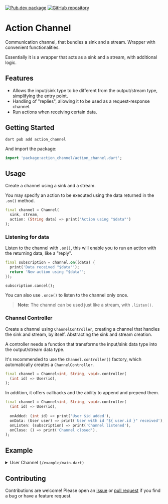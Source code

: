 [![Pub.dev package](https://img.shields.io/badge/pub.dev-action__channel-blue)](https://pub.dev/packages/action_channel)
[![GitHub repository](https://img.shields.io/badge/GitHub-ActionChannel--dart-blue?logo=github)](https://github.com/DrafaKiller/ActionChannel-dart)

# Action Channel

Communication channel, that bundles a sink and a stream. Wrapper with convenient functionalities.

Essentially it is a wrapper that acts as a sink and a stream, with additional logic.

## Features

- Allows the input/sink type to be different from the output/stream type, simplifying the entry point.
- Handling of "replies", allowing it to be used as a request-response channel.
- Run actions when receiving certain data.

## Getting Started 

```
dart pub add action_channel
```

And import the package:

```dart
import 'package:action_channel/action_channel.dart';
```

## Usage

Create a channel using a sink and a stream.

You may specify an action to be executed using the data returned in the `.on()` method.

```dart
final channel = Channel(
  sink, stream,
  action: (String data) => print('Action using "$data"')
);
```

### Listening for data

Listen to the channel with `.on()`, this will enable you to run an action with the returning data, like a "reply".

```dart
final subscription = channel.on((data) {
  print('Data received "$data"');
  return 'New action using "$data"';
});

subscription.cancel();
```

You can also use `.once()` to listen to the channel only once.

> **Note:** 
> The channel can be used just like a stream, with `.listen()`.

### Channel Controller

Create a channel using `ChannelController`, creating a channel that handles the sink and stream, by itself.
Abstracting the sink and stream creation.

A controller needs a function that transforms the input/sink data type into the output/stream data type.

It's recommended to use the `Channel.controller()` factory, which automatically creates a `ChannelController`.

```dart
final channel = Channel<int, String, void>.controller(
  (int id) => User(id),
);
```

In addition, it offers callbacks and the ability to append and prepend them.

```dart
final channel = Channel<int, String, void>.controller(
  (int id) => User(id),
  
  onAdded: (int id) => print('User $id added'),
  onData: (User user) => print('User with id "${ user.id }" received'),
  onListen: (subscription) => print('Channel listened'),
  onClose: () => print('Channel closed'),
);
```

## Example

<details>
  <summary>User Channel <code>(/example/main.dart)</code></summary>
    
  ```dart
  import 'package:action_channel/action_channel.dart'; 

  final users = <User>{
    User(1, 'John'),
    User(2, 'Tom', muted: true),
    User(3, 'Alex'),
  };

  void main() {
    final channel = Channel<int, User, String>.controller(
      (id) => users.firstWhere((user) => user.id == id),
      action: (message, user, channel) => user.say(message),
    );

    channel.where((user) => !user.muted).on((user) => 'Hello!');

    channel.once((data) {
      print('First user: ${ data.name }');
      return null;
    });

    channel.add(1);
    channel.add(2);
    channel.add(3);
  }

  /* -= Models =- */

  class User {
    final int id;
    final String name;
    final bool muted;

    User(this.id, this.name, { this.muted = false });

    void say(String message) => print('User $id says "$message"');
  }
  ```
</details>

## Contributing

Contributions are welcome! Please open an [issue](https://github.com/DrafaKiller/ActionChannel-dart/issues) or [pull request](https://github.com/DrafaKiller/ActionChannel-dart/pulls) if you find a bug or have a feature request.
